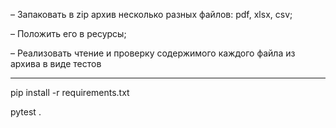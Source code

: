 – Запаковать в zip архив несколько разных файлов: pdf, xlsx, csv;

– Положить его в ресурсы;

– Реализовать чтение и проверку содержимого каждого файла из архива в виде тестов

---
pip install -r requirements.txt

pytest .
